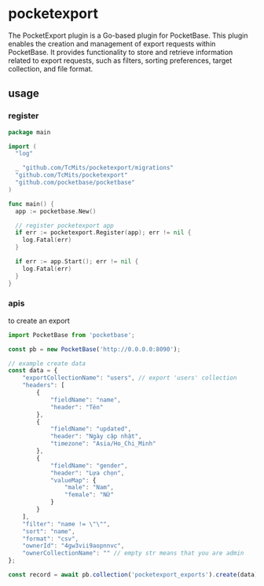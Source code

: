 # pocketexport

The PocketExport plugin is a Go-based plugin for PocketBase. This plugin enables the creation and management of export requests within PocketBase. It provides functionality to store and retrieve information related to export requests, such as filters, sorting preferences, target collection, and file format.

## usage

### register

```go
package main

import (
  "log"

  _ "github.com/TcMits/pocketexport/migrations"
  "github.com/TcMits/pocketexport"
  "github.com/pocketbase/pocketbase"
)

func main() {
  app := pocketbase.New()

  // register pocketexport app
  if err := pocketexport.Register(app); err != nil {
    log.Fatal(err)
  }

  if err := app.Start(); err != nil {
    log.Fatal(err)
  }
}
```

### apis

to create an export
```js
import PocketBase from 'pocketbase';

const pb = new PocketBase('http://0.0.0.0:8090');

// example create data
const data = {
    "exportCollectionName": "users", // export 'users' collection
    "headers": [
        {
            "fieldName": "name",
            "header": "Tên"
        },
        {
            "fieldName": "updated",
            "header": "Ngày cập nhật",
            "timezone": "Asia/Ho_Chi_Minh"
        },
        {
            "fieldName": "gender",
            "header": "Lựa chọn",
            "valueMap": {
                "male": "Nam",
                "female": "Nữ"
            }
        }
    ],
    "filter": "name != \"\"",
    "sort": "name",
    "format": "csv",
    "ownerId": "4gw3vii9aopnnvc",
    "ownerCollectionName": "" // empty str means that you are admin
};

const record = await pb.collection('pocketexport_exports').create(data);
```
